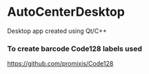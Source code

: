 # AutoCenterDesktop
Desktop app created using Qt/C++

### To create barcode Code128 labels used
https://github.com/promixis/Code128